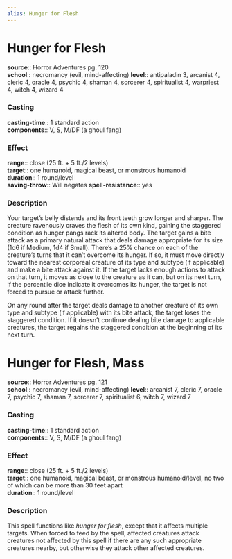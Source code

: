 ```yaml
---
alias: Hunger for Flesh
---
```


# Hunger for Flesh 

**source**:: Horror Adventures pg. 120  
**school**:: necromancy (evil, mind-affecting)
**level**:: antipaladin 3, arcanist 4, cleric 4, oracle 4, psychic 4, shaman 4, sorcerer 4, spiritualist 4, warpriest 4, witch 4, wizard 4

### Casting 

**casting-time**:: 1 standard action  
**components**:: V, S, M/DF (a ghoul fang)

### Effect 

**range**:: close (25 ft. + 5 ft./2 levels)  
**target**:: one humanoid, magical beast, or monstrous humanoid  
**duration**:: 1 round/level  
**saving-throw**:: Will negates
**spell-resistance**:: yes

### Description 

Your target’s belly distends and its front teeth grow longer and sharper. The creature ravenously craves the flesh of its own kind, gaining the staggered condition as hunger pangs rack its altered body. The target gains a bite attack as a primary natural attack that deals damage appropriate for its size (1d6 if Medium, 1d4 if Small). There’s a 25% chance on each of the creature’s turns that it can’t overcome its hunger. If so, it must move directly toward the nearest corporeal creature of its type and subtype (if applicable) and make a bite attack against it. If the target lacks enough actions to attack on that turn, it moves as close to the creature as it can, but on its next turn, if the percentile dice indicate it overcomes its hunger, the target is not forced to pursue or attack further.  
  
On any round after the target deals damage to another creature of its own type and subtype (if applicable) with its bite attack, the target loses the staggered condition. If it doesn’t continue dealing bite damage to applicable creatures, the target regains the staggered condition at the beginning of its next turn.

# Hunger for Flesh, Mass 

**source**:: Horror Adventures pg. 121  
**school**:: necromancy (evil, mind-affecting)
**level**:: arcanist 7, cleric 7, oracle 7, psychic 7, shaman 7, sorcerer 7, spiritualist 6, witch 7, wizard 7

### Casting 

**casting-time**:: 1 standard action  
**components**:: V, S, M/DF (a ghoul fang)

### Effect 

**range**:: close (25 ft. + 5 ft./2 levels)  
**target**:: one humanoid, magical beast, or monstrous humanoid/level, no two of which can be more than 30 feet apart  
**duration**:: 1 round/level

### Description 

This spell functions like *hunger for flesh*, except that it affects multiple targets. When forced to feed by the spell, affected creatures attack creatures not affected by this spell if there are any such appropriate creatures nearby, but otherwise they attack other affected creatures.
